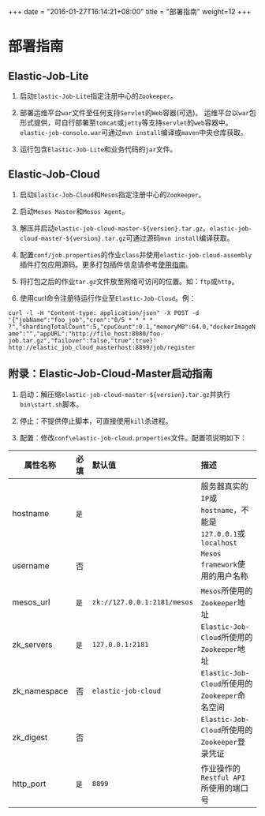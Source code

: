 
+++
date = "2016-01-27T16:14:21+08:00"
title = "部署指南"
weight=12
+++

# 部署指南

## Elastic-Job-Lite

1. 启动`Elastic-Job-Lite`指定注册中心的`Zookeeper`。

2. 部署运维平台`war`文件至任何支持`Servlet`的`Web`容器(可选)。
运维平台以`war`包形式提供，可自行部署至`tomcat`或`jetty`等支持`servlet`的`web`容器中。`elastic-job-console.war`可通过`mvn install`编译或`maven`中央仓库获取。

3. 运行包含`Elastic-Job-Lite`和业务代码的`jar`文件。

## Elastic-Job-Cloud

1. 启动`Elastic-Job-Cloud`和`Mesos`指定注册中心的`Zookeeper`。

2. 启动`Mesos Master`和`Mesos Agent`。

3. 解压并启动`elastic-job-cloud-master-${version}.tar.gz`。`elastic-job-cloud-master-${version}.tar.gz`可通过源码`mvn install`编译获取。

4. 配置`conf/job.properties`的作业`class`并使用`elastic-job-cloud-assembly`插件打包应用源码。更多打包插件信息请参考[使用指南](../other/cloud_assembly_plugin/)。

5. 将打包之后的作业`tar.gz`文件放至网络可访问的位置。如：`ftp`或`http`。

6. 使用curl命令注册待运行作业至`Elastic-Job-Cloud`。例：

`curl -l -H "Content-type: application/json" -X POST -d '{"jobName":"foo_job","cron":"0/5 * * * * ?","shardingTotalCount":5,"cpuCount":0.1,"memoryMB":64.0,"dockerImageName":"","appURL":"http://file_host:8080/foo-job.tar.gz","failover":false,"true":true}' http://elastic_job_cloud_masterhost:8899/job/register`

## 附录：Elastic-Job-Cloud-Master启动指南

1. 启动：解压缩`elastic-job-cloud-master-${version}.tar.gz`并执行`bin\start.sh`脚本。

2. 停止：不提供停止脚本，可直接使用`kill`杀进程。

3. 配置：修改`conf\elastic-job-cloud.properties`文件。配置项说明如下：

| 属性名称                          | 必填     | 默认值                      | 描述                                                      |
| -------------------------------- |:--------|:----------------------------|:---------------------------------------------------------|
| hostname                         | `是`    |                             | 服务器真实的`IP`或`hostname`，不能是`127.0.0.1`或`localhost` |
| username                         | 否      |                             | `Mesos framework`使用的用户名称                            |
| mesos_url                        | `是`    | `zk://127.0.0.1:2181/mesos` | `Mesos`所使用的`Zookeeper`地址                             |
| zk_servers                       | `是`    | `127.0.0.1:2181`            | `Elastic-Job-Cloud`所使用的`Zookeeper`地址                 |
| zk_namespace                     | 否      | `elastic-job-cloud`         | `Elastic-Job-Cloud`所使用的`Zookeeper`命名空间              |
| zk_digest                        | 否      |                             | `Elastic-Job-Cloud`所使用的`Zookeeper`登录凭证              |
| http_port                        | `是`    | `8899`                      | 作业操作的`Restful API`所使用的端口号                        |
